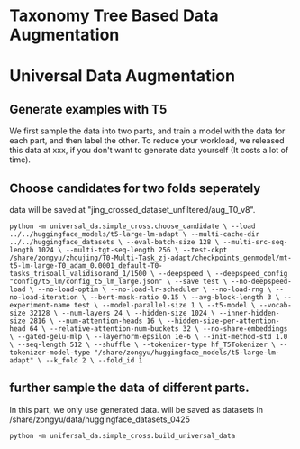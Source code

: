 # Taxonomy Tree Based Data Augmentation
# Universal Data Augmentation
## Generate examples with T5
We first sample the data into two parts, and train a model with the data for each part, and then label the other.
To reduce your workload, we released this data at xxx, if you don't want to generate data yourself (It costs a lot of time).

## Choose candidates for two folds seperately
data will be saved at "jing_crossed_dataset_unfiltered/aug_T0_v8". 

`
python -m universal_da.simple_cross.choose_candidate \
--load ../../huggingface_models/t5-large-lm-adapt \
--multi-cache-dir ../../huggingface_datasets \
--eval-batch-size 128 \
--multi-src-seq-length 1024 \
--multi-tgt-seq-length 256 \
--test-ckpt /share/zongyu/zhoujing/T0-Multi-Task_zj-adapt/checkpoints_genmodel/mt-t5-lm-large-T0_adam_0.0001_default-T0-tasks_trisoall_validisorand_1/1500 \
--deepspeed \
--deepspeed_config "config/t5_lm/config_t5_lm_large.json" \
--save test \
--no-deepspeed-load \
--no-load-optim \
--no-load-lr-scheduler \
--no-load-rng \
--no-load-iteration \
--bert-mask-ratio 0.15 \
--avg-block-length 3 \
--experiment-name test \
--model-parallel-size 1 \
--t5-model \
--vocab-size 32128 \
--num-layers 24 \
--hidden-size 1024 \
--inner-hidden-size 2816 \
--num-attention-heads 16 \
--hidden-size-per-attention-head 64 \
--relative-attention-num-buckets 32 \
--no-share-embeddings \
--gated-gelu-mlp \
--layernorm-epsilon 1e-6 \
--init-method-std 1.0 \
--seq-length 512 \
--shuffle \
--tokenizer-type hf_T5Tokenizer \
--tokenizer-model-type "/share/zongyu/huggingface_models/t5-large-lm-adapt" \
--k_fold 2 \
--fold_id 1
`
## further sample the data of different parts.
In this part, we only use generated data.
will be saved as datasets in /share/zongyu/data/huggingface_datasets_0425

`
python -m unifersal_da.simple_cross.build_universal_data
`